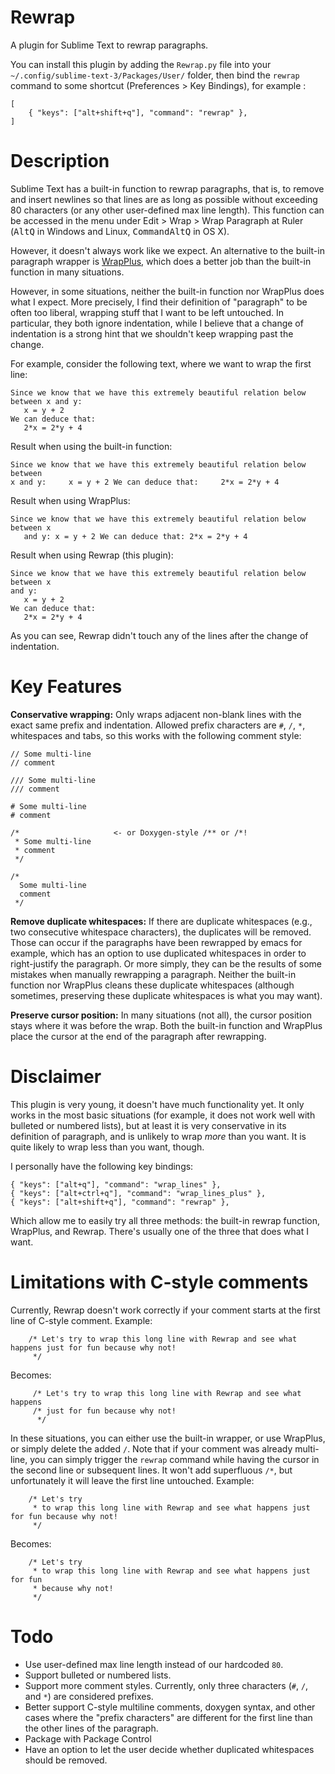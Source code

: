 # Rewrap

A plugin for Sublime Text to rewrap paragraphs.

You can install this plugin by adding the `Rewrap.py` file into your
`~/.config/sublime-text-3/Packages/User/` folder, then bind the `rewrap` command
to some shortcut (Preferences > Key Bindings), for example :

    [
        { "keys": ["alt+shift+q"], "command": "rewrap" },
    ]


# Description

Sublime Text has a built-in function to rewrap paragraphs, that is, to remove
and insert newlines so that lines are as long as possible without exceeding 80
characters (or any other user-defined max line length). This function can be
accessed in the menu under Edit > Wrap > Wrap Paragraph at Ruler
(<kbd>Alt</kbd><kbd>Q</kbd> in Windows and Linux,
<kbd>Command</kbd><kbd>Alt</kbd><kbd>Q</kbd> in OS X).

However, it doesn't always work like we expect. An alternative to the built-in
paragraph wrapper is [WrapPlus](https://github.com/ehuss/Sublime-Wrap-Plus), which
does a better job than the built-in function in many situations.

However, in some situations, neither the built-in function nor WrapPlus does
what I expect. More precisely, I find their definition of "paragraph" to be
often too liberal, wrapping stuff that I want to be left untouched. In
particular, they both ignore indentation, while I believe that a change of
indentation is a strong hint that we shouldn't keep wrapping past the change.

For example, consider the following text, where we want to wrap the first line:

    Since we know that we have this extremely beautiful relation below between x and y:
       x = y + 2
    We can deduce that:
       2*x = 2*y + 4

Result when using the built-in function:

    Since we know that we have this extremely beautiful relation below between
    x and y:     x = y + 2 We can deduce that:     2*x = 2*y + 4

Result when using WrapPlus:

    Since we know that we have this extremely beautiful relation below between x
       and y: x = y + 2 We can deduce that: 2*x = 2*y + 4

Result when using Rewrap (this plugin):

    Since we know that we have this extremely beautiful relation below between x
    and y:
       x = y + 2
    We can deduce that:
       2*x = 2*y + 4

As you can see, Rewrap didn't touch any of the lines after the change of
indentation.


# Key Features

**Conservative wrapping:** Only wraps adjacent non-blank lines with the exact
same prefix and indentation. Allowed prefix characters are `#`, `/`, `*`,
whitespaces and tabs, so this works with the following comment style:

    // Some multi-line
    // comment

    /// Some multi-line
    /// comment

    # Some multi-line
    # comment

    /*                     <- or Doxygen-style /** or /*!
     * Some multi-line
     * comment
     */

    /*
      Some multi-line
      comment
     */


**Remove duplicate whitespaces:** If there are duplicate whitespaces (e.g., two
consecutive whitespace characters), the duplicates will be removed. Those can
occur if the paragraphs have been rewrapped by emacs for example, which has an
option to use duplicated whitespaces in order to right-justify the paragraph. Or
more simply, they can be the results of some mistakes when manually rewrapping a
paragraph. Neither the built-in function nor WrapPlus cleans these duplicate
whitespaces (although sometimes, preserving these duplicate whitespaces is what
you may want).

**Preserve cursor position:** In many situations (not all), the cursor position
stays where it was before the wrap. Both the built-in function and WrapPlus place
the cursor at the end of the paragraph after rewrapping.


# Disclaimer

This plugin is very young, it doesn't have much functionality yet. It only works
in the most basic situations (for example, it does not work well with bulleted
or numbered lists), but at least it is very conservative in its definition of
paragraph, and is unlikely to wrap *more* than you want. It is quite likely to
wrap less than you want, though.

I personally have the following key bindings:

    { "keys": ["alt+q"], "command": "wrap_lines" },
    { "keys": ["alt+ctrl+q"], "command": "wrap_lines_plus" },
    { "keys": ["alt+shift+q"], "command": "rewrap" },

Which allow me to easily try all three methods: the built-in rewrap function,
WrapPlus, and Rewrap. There's usually one of the three that does what I want.


# Limitations with C-style comments

Currently, Rewrap doesn't work correctly if your comment starts at the first
line of C-style comment. Example:

        /* Let's try to wrap this long line with Rewrap and see what happens just for fun because why not!
         */

Becomes:

         /* Let's try to wrap this long line with Rewrap and see what happens
         /* just for fun because why not!
          */

In these situations, you can either use the built-in wrapper, or use WrapPlus,
or simply delete the added `/`. Note that if your comment was already
multi-line, you can simply trigger the `rewrap` command while having the cursor
in the second line or subsequent lines. It won't add superfluous `/*`, but
unfortunately it will leave the first line untouched. Example:

        /* Let's try
         * to wrap this long line with Rewrap and see what happens just for fun because why not!
         */

Becomes:

        /* Let's try
         * to wrap this long line with Rewrap and see what happens just for fun
         * because why not!
         */


# Todo

- Use user-defined max line length instead of our hardcoded `80`.
- Support bulleted or numbered lists.
- Support more comment styles. Currently, only three characters (`#`, `/`, and `*`)
  are considered prefixes.
- Better support C-style multiline comments, doxygen syntax, and other cases
  where the "prefix characters" are different for the first line than the other
  lines of the paragraph.
- Package with Package Control
- Have an option to let the user decide whether duplicated whitespaces should be
  removed.
